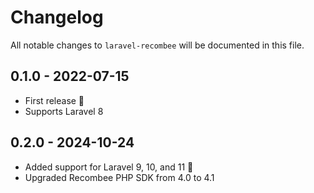 # Changelog

All notable changes to `laravel-recombee` will be documented in this file.

## 0.1.0 - 2022-07-15

- First release 🚀
- Supports Laravel 8

## 0.2.0 - 2024-10-24

- Added support for Laravel 9, 10, and 11 🎊
- Upgraded Recombee PHP SDK from 4.0 to 4.1
